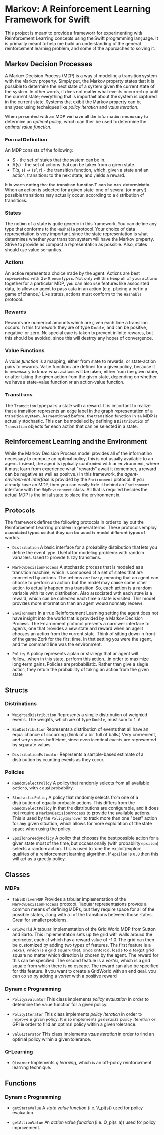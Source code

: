 #  Markov: A Reinforcement Learning Framework for Swift

This project is meant to provide a framework for experimenting with Reinforcement Learning concepts using the Swift programming language. It is primarily meant to help me build an understanding of the general reinforcement learning problem, and some of the approaches to solving it.

## Markov Decision Processes

A Markov Decision Process (MDP) is a way of modeling a transition system with the Markov property. Simply put, the Markov property states that it is possible to determine the next state of a system given the current state of the system. In other words, it does not matter what events occurred up until the current state; everything that is important about the system is captured in the current state. Systems that exibit the Markov property can be analyzed using techniques like *policy iteration* and *value iteration*.

When presented with an MDP we have all the information necessary to determine an *optimal policy*, which can then be used to determine the *optimal value function*.

### Formal Definition

An MDP consists of the following:

* S - the set of states that the system can be in.
* A(s) - the set of actions that can be taken from a given state.
* T(s, a) -> (s', r) - the transition function, which, given a state and an action, transitions to the next state, and yields a reward.

It is worth noting that the transition function T can be non-deterministic. When an action is selected for a given state, one of several (or many!) possible transitions may actually occur, according to a distribution of transitions.

### States

The notion of a state is quite generic in this framework. You can define any type that conforms to the `Hashable` protocol. Your choice of data representation is very important, since the state representation is what determines whether your transition system will have the Markov property. Strive to provide as compact a representation as possible. Also, states should use value semantics.

### Actions

An action represents a choice made by the agent. Actions are best represented with Swift `enum` types. Not only will this keep all of your actions together for a particular MDP, you can also use features like associated data, to allow an agent to pass data in an action (e.g. placing a bet in a game of chance.) Like states, actions must conform to the `Hashable` protocol.

### Rewards

Rewards are numerical amounts which are given each time a transition occurs. In this framework they are of type `Double`, and can be positive, negative, or zero. No special care is taken to prevent infinite rewards, but this should be avoided, since this will destroy any hopes of convergence.

### Value Functions

A *value function* is a mapping, either from state to rewards, or state-action pairs to rewards. Value functions are defined for a given policy, because it is necessary to know what actions will be taken, either from the given state, or after taking the given action from the given state, depending on whether we have a state-value function or an action-value function.

### Transitions

The `Transition` type pairs a state with a reward. It is important to realize that a transition represents an edge label in the graph representation of a transition system. As mentioned before, the transition function in an MDP is actually stochastic. This can be modelled by defining a `Distribution` of `Transition` objects for each action that can be selected in a state. 

## Reinforcement Learning and the Environment

While the Markov Decision Process model provides all of the informatino necessary to compute an optimal policy, this is not usually available to an agent. Instead, the agent is typically confronted with an environment, where it must learn from experience what "rewards" await it (remember, a reward can be negative as well as positive.) In this framework, the *agent-environment interface* is provided by the `Environment` protocol. If you already have an MDP, then you can easily hide it behind an `Environment` interface with the `MdpEnvironment` class. All that is required besides the actual MDP is the initial state to place the environment in.

## Protocols

The framework defines the following protocols in order to lay out the Reinforcement Learning problem in general terms. These protocols employ associated types so that they can be used to model different types of worlds.

* `Distribution`    A basic interface for a probability distribution that lets you define the event type. Useful for modeling problems with random variables. Used to provide fuzzy transitions.

* `MarkovDecisionProcess`   A stochastic process that is modeled as a transition machine, which is composed of a set of states that are connected by actions. The actions are fuzzy, meaning that an agent can choose to perform an action, but the model may cause some other action to actually happen on a transition. So, each action is a random variable with its own distribution. Also associated with each state is a reward, which can be collected each time a state is visited. This model provides more information than an agent would normally receive.

* `Environment` In a true Reinforcement Learning setting the agent does not have insight into the world that is provided by a Markov Decision Process. The Environment protocol presents a narrower interface to agents, one that provides a new state and reward when an agent chooses an action from the current state. Think of sitting down in front of the game Zork for the first time. In that setting you were the agent, and the command line was the environment. 

* `Policy`  A policy represents a plan or strategy that an agent will follow...when in this state, perform this action...in order to maximize long-term gains. Policies are probabilistic. Rather than give a single action, they return the probability of taking an action from the given state.

## Structs

### Distributions

* `WeightedDistribution`    Represents a simple distribution of weighted events. The weights, which are of type `Double`, must sum to `1.0`.

* `BinDistribution`  Represents a distribution of events that all have an equal chance of occurring (think of a bin full of balls.) Very convenient, and very space-inefficient, since even identical events are represented by separate values.

* `DistributionEstimator`   Represents a sample-based estimate of a distribution by counting events as they occur.

### Policies

* `RandomSelectPolicy`  A policy that randomly selects from all available actions, with equal probability.

* `StochasticPolicy`    A policy that randomly selects from one of a distribution of equally probable actions. This differs from the `RandomSelectPolicy` in that the distributions are configurable, and it does not require a `MarkovDecisionProcess` to provide the available actions. This is used by the `PolicyImprover` to track more than one "best" action for any given situation, which allows for more exploration of the state space when using the policy.

* `EpsilonGreedyPolicy` A policy that chooses the best possible action for a given state most of the time, but occassionally (with probability `epsilon`) selects a random action. This is used to tune the exploit/explore qualities of a reinforcement learning algorithm. If `epsilon` is `0.0` then this will act as a greedy policy.

## Classes

### MDPs

* `TableDrivenMDP`  Provides a tabular implementation of the `MarkovDecisionProcess` protocol. Tabular representations provide a common means of defining MDPs, but they require space for all of the possible states, along with all of the transitions between those states. Great for smaller problems.

* `GridWorld`   A tabular implementation of the Grid World MDP from Sutton and Barto. This implementation sets up the grid with walls around the perimeter, each of which has a reward value of -1.0. The grid can then be customized by adding two types of features. The first feature is a *nexus*, which is a grid square that, once entered, leads to a target grid square no matter which direction is chosen by the agent. The reward for this can be specified. The second feature is a *vortex*, which is a grid square from which there is no escape. The reward can also be specified for this feature. If you want to create a GridWorld with an end goal, you can do so by adding a *vortex* with a positive reward.

### Dynamic Programming

* `PolicyEvaluator` This class implements *policy evaluation* in order to determine the value function for a given policy.

* `PolicyIterator`  This class implements *policy iteration* in order to improve a given policy. It also implements *generalize policy iteration* or GPI in order to find an optimal policy within a given tolerance.

* `ValueIterator`   This class implements *value iteration* in order to find an optimal policy within a given tolerance.

### Q-Learning

* `QLearner`    Implements *q learning*, which is an off-policy reinforcement learning technique.

## Functions

### Dynamic Programming

* `getStateValue`   A *state value function* (i.e. V_pi(s)) used for policy evaluation.

* `getActionValue`  An *action value function* (i.e. Q_pi(s, a)) used for policy improvement.
